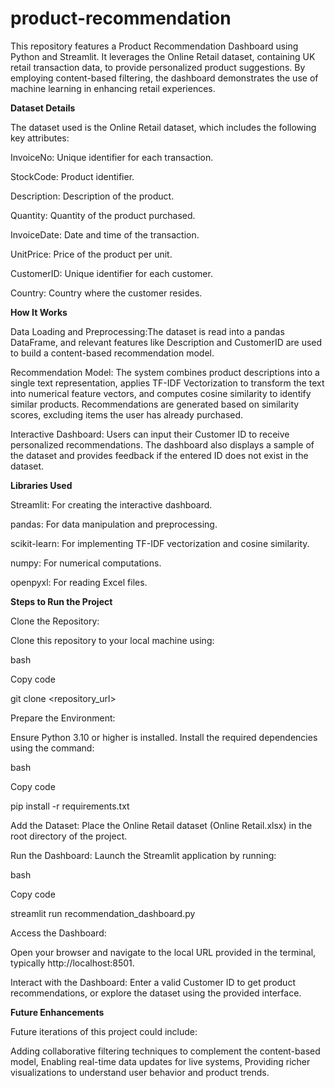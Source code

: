 # product-recommendation
This repository features a Product Recommendation Dashboard using Python and Streamlit. It leverages the Online Retail dataset, containing UK retail transaction data, to provide personalized product suggestions. By employing content-based filtering, the dashboard demonstrates the use of machine learning in enhancing retail experiences.

**Dataset Details**

The dataset used is the Online Retail dataset, which includes the following key attributes:


InvoiceNo: Unique identifier for each transaction.

StockCode: Product identifier.

Description: Description of the product.

Quantity: Quantity of the product purchased.

InvoiceDate: Date and time of the transaction.

UnitPrice: Price of the product per unit.

CustomerID: Unique identifier for each customer.

Country: Country where the customer resides.


**How It Works**

Data Loading and Preprocessing:The dataset is read into a pandas DataFrame, and relevant features like Description and CustomerID are used to build a content-based recommendation model.

Recommendation Model: The system combines product descriptions into a single text representation, applies TF-IDF Vectorization to transform the text into numerical feature vectors, and computes cosine similarity to identify similar products. Recommendations are generated based on similarity scores, excluding items the user has already purchased.

Interactive Dashboard: Users can input their Customer ID to receive personalized recommendations. The dashboard also displays a sample of the dataset and provides feedback if the entered ID does not exist in the dataset.

**Libraries Used**

Streamlit: For creating the interactive dashboard.

pandas: For data manipulation and preprocessing.

scikit-learn: For implementing TF-IDF vectorization and cosine similarity.

numpy: For numerical computations.

openpyxl: For reading Excel files.


**Steps to Run the Project**

Clone the Repository:

Clone this repository to your local machine using:

bash

Copy code

git clone <repository_url>

Prepare the Environment:

Ensure Python 3.10 or higher is installed. Install the required dependencies using the command:

bash

Copy code

pip install -r requirements.txt

Add the Dataset:
Place the Online Retail dataset (Online Retail.xlsx) in the root directory of the project.

Run the Dashboard:
Launch the Streamlit application by running:

bash

Copy code

streamlit run recommendation_dashboard.py

Access the Dashboard:

Open your browser and navigate to the local URL provided in the terminal, typically http://localhost:8501.

Interact with the Dashboard:
Enter a valid Customer ID to get product recommendations, or explore the dataset using the provided interface.

**Future Enhancements**

Future iterations of this project could include:

Adding collaborative filtering techniques to complement the content-based model,
Enabling real-time data updates for live systems,
Providing richer visualizations to understand user behavior and product trends.
